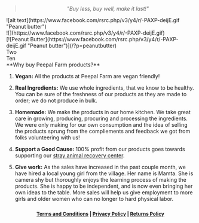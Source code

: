 <!-- 

Title: Peepal Farm Products

-->
> <center><i>"Buy less, buy well, make it last!"</i></center>

<!-- .container is main centered wrapper -->
<div class="container">

  <!-- columns should be the immediate child of a .row -->
  <div class="row">
    <div class="one-third column">![alt text](https://www.facebook.com/rsrc.php/v3/y4/r/-PAXP-deijE.gif "Peanut butter")</div>
    <div class="one-third column">![](https://www.facebook.com/rsrc.php/v3/y4/r/-PAXP-deijE.gif)</div>
    <div class="one-third column">[![Peanut Butter](https://www.facebook.com/rsrc.php/v3/y4/r/-PAXP-deijE.gif "Peanut butter")](/?p=peanutbutter)</div>
  </div>

  <!-- just use a number and class 'column' or 'columns' -->
  <div class="row">
    <div class="six columns">Two</div>
    <div class="six columns">Ten</div>
  </div>


</div>

<!--
All the products which you find here for sale were grown or made or procured by us as we consume them ourselves. 
-->
<a name="story"/>
**Why buy Peepal Farm products?**

1. **Vegan:** All the products at Peepal Farm are vegan friendly! 

2. **Real Ingredients:** We use whole ingredients, that we know to be healthy. You can be sure of the freshness of our products as they are made to order; we do not produce in bulk.

3. **Homemade:** We make the products in our home kitchen. We take great care in growing, producing, procuring and processing the ingredients. We were only making for our own consumption and the idea of selling the products sprung from the compliements and feedback we got from folks volunteering with us!

4. **Support a Good Cause:** 100% profit from our products goes towards supporting our [stray animal recovery center](/?p=recovery).

5. **Give work:** As the sales have increased in the past couple month, we have hired a local young girl from the village. Her name is Mamta. She is camera shy but thoroughly enjoys the learning process of making the products. She is happy to be independent, and is now even bringing her own ideas to the table. More sales will help us give employment to more girls and older women who can no longer to hard physical labor.


<center><div id="ownership" style="font-size:small; font-weight:bold; padding:10px;"><a href="/?p=terms">Terms and Conditions</a> | <a href="/?p=privacy">Privacy Policy</a> | <a href="/?p=returns">Returns Policy</a></div></center>
